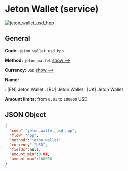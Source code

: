 
# Jeton Wallet (service) 
![jeton_wallet_usd_hpp](https://static.openfintech.io/payment_methods/jeton_wallet_usd_hpp/logo.svg?w=400&c=v0.59.26#w200)  

## General 
 
**Code:** `jeton_wallet_usd_hpp` 
 
**Method:** `jeton_wallet` 
 [show -->](/payment-methods/jeton_wallet/) 
 
**Currency:** `USD` [show -->](/currencies/USD/) 
 
**Name:** 
 
:	[EN] Jeton Wallet 
:	[RU] Jeton Wallet 
:	[UK] Jeton Wallet 
 
**Amount limits:** from `0.01` to `100000` USD 

## JSON Object 

```json
{
  "code":"jeton_wallet_usd_hpp",
  "flow":"hpp",
  "method":"jeton_wallet",
  "currency":"USD",
  "fields":null,
  "amount_min":0.01,
  "amount_max":100000
}
```  
